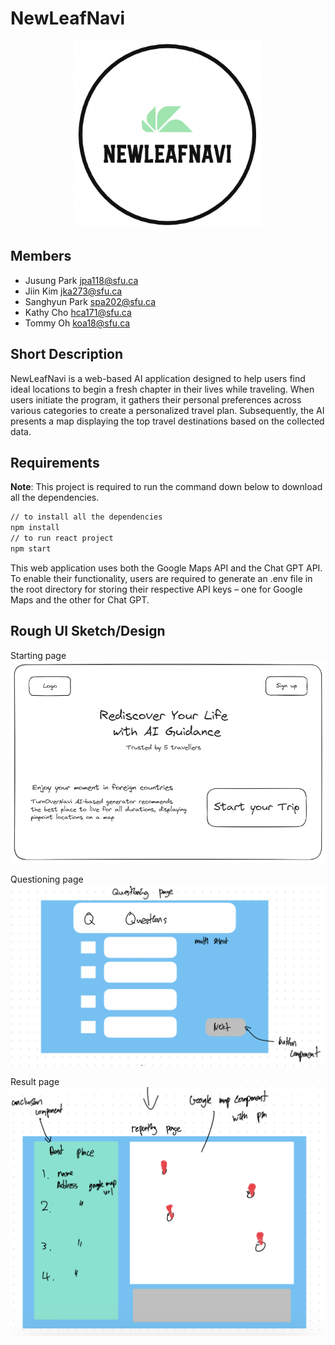 # NewLeafNavi
<p align="center">
  <img src="src/resources/newleaf.png" height = "300" width = "300"/>
</p>

## Members

- Jusung Park jpa118@sfu.ca
- Jiin Kim jka273@sfu.ca
- Sanghyun Park spa202@sfu.ca
- Kathy Cho hca171@sfu.ca
- Tommy Oh koa18@sfu.ca
## Short Description
NewLeafNavi is a web-based AI application designed to help users find ideal locations to begin a fresh chapter in their lives while traveling. When users initiate the program, it gathers their personal preferences across various categories to create a personalized travel plan. Subsequently, the AI presents a map displaying the top travel destinations based on the collected data.

## Requirements
**Note**: This project is required to run the command down below to download all the dependencies.

```bash
// to install all the dependencies
npm install
// to run react project
npm start
```

This web application uses both the Google Maps API and the Chat GPT API. To enable their functionality, users are required to generate an .env file in the root directory for storing their respective API keys – one for Google Maps and the other for Chat GPT.


## Rough UI Sketch/Design

Starting page
![](photo/image.png)

Questioning page
![](photo/question.jpg)

Result page
![](photo/report.jpg)